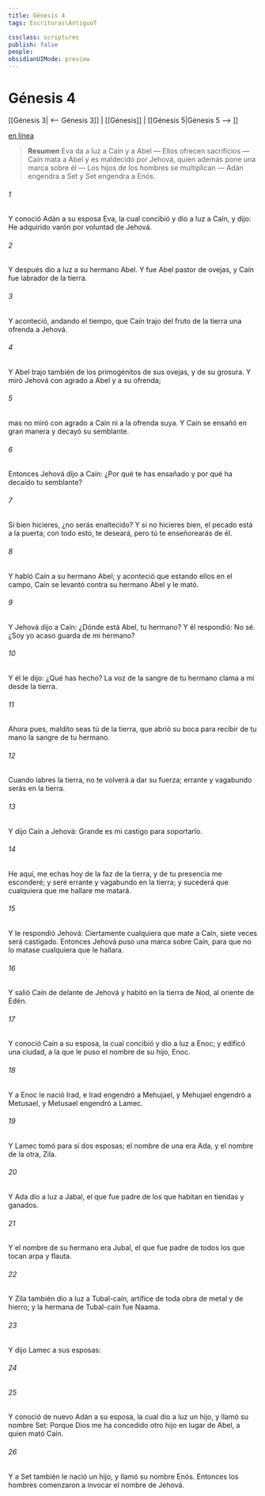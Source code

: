 ```yaml
---
title: Génesis 4
tags: Escrituras\AntiguoT

cssclass: scriptures
publish: false
people:
obsidianUIMode: preview
---
```


# Génesis 4
[[Génesis 3| <-- Génesis 3]] | [[Génesis]] | [[Génesis 5|Génesis 5 --> ]]

[en línea](https://churchofjesuschrist.org/study/scriptures/ot/gen/4?lang=spa)

> __Resumen__
Eva da a luz a Caín y a Abel — Ellos ofrecen sacrificios — Caín mata a Abel y es maldecido por Jehová, quien además pone una marca sobre él — Los hijos de los hombres se multiplican — Adán engendra a Set y Set engendra a Enós.

###### 1 
Y conoció Adán a su esposa Eva, la cual concibió y dio a luz a Caín, y dijo: He adquirido varón por voluntad de Jehová.

###### 2 
Y después dio a luz a su hermano Abel. Y fue Abel pastor de ovejas, y Caín fue labrador de la tierra.

###### 3 
Y aconteció, andando el tiempo, que Caín trajo del fruto de la tierra una ofrenda a Jehová.

###### 4 
Y Abel trajo también de los primogénitos de sus ovejas, y de su grosura. Y miró Jehová con agrado a Abel y a su ofrenda;

###### 5 
mas no miró con agrado a Caín ni a la ofrenda suya. Y Caín se ensañó en gran manera y decayó su semblante.

###### 6 
Entonces Jehová dijo a Caín: ¿Por qué te has ensañado y por qué ha decaído tu semblante?

###### 7 
Si bien hicieres, ¿no serás enaltecido? Y si no hicieres bien, el pecado está a la puerta; con todo esto, te deseará, pero tú te enseñorearás de él.

###### 8 
Y habló Caín a su hermano Abel; y aconteció que estando ellos en el campo, Caín se levantó contra su hermano Abel y le mató.

###### 9 
Y Jehová dijo a Caín: ¿Dónde está Abel, tu hermano? Y él respondió: No sé. ¿Soy yo acaso guarda de mi hermano?

###### 10 
Y él le dijo: ¿Qué has hecho? La voz de la sangre de tu hermano clama a mí desde la tierra.

###### 11 
Ahora pues, maldito seas tú de la tierra, que abrió su boca para recibir de tu mano la sangre de tu hermano.

###### 12 
Cuando labres la tierra, no te volverá a dar su fuerza; errante y vagabundo serás en la tierra.

###### 13 
Y dijo Caín a Jehová: Grande es mi castigo para soportarlo.

###### 14 
He aquí, me echas hoy de la faz de la tierra, y de tu presencia me esconderé; y seré errante y vagabundo en la tierra; y sucederá que cualquiera que me hallare me matará.

###### 15 
Y le respondió Jehová: Ciertamente cualquiera que mate a Caín, siete veces será castigado. Entonces Jehová puso una marca sobre Caín, para que no lo matase cualquiera que le hallara.

###### 16 
Y salió Caín de delante de Jehová y habitó en la tierra de Nod, al oriente de Edén.

###### 17 
Y conoció Caín a su esposa, la cual concibió y dio a luz a Enoc; y edificó una ciudad, a la que le puso el nombre de su hijo, Enoc.

###### 18 
Y a Enoc le nació Irad, e Irad engendró a Mehujael, y Mehujael engendró a Metusael, y Metusael engendró a Lamec.

###### 19 
Y Lamec tomó para sí dos esposas; el nombre de una era Ada, y el nombre de la otra, Zila.

###### 20 
Y Ada dio a luz a Jabal, el que fue padre de los que habitan en tiendas y  ganados.

###### 21 
Y el nombre de su hermano era Jubal, el que fue padre de todos los que tocan arpa y flauta.

###### 22 
Y Zila también dio a luz a Tubal-caín, artífice de toda obra de metal y de hierro; y la hermana de Tubal-caín fue Naama.

###### 23 
Y dijo Lamec a sus esposas:

###### 24 


###### 25 
Y conoció de nuevo Adán a su esposa, la cual dio a luz un hijo, y llamó su nombre Set: Porque Dios  me ha concedido otro hijo en lugar de Abel, a quien mató Caín.

###### 26 
Y a Set también le nació un hijo, y llamó su nombre Enós. Entonces los hombres comenzaron a invocar el nombre de Jehová.

